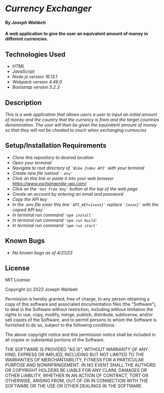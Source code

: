 # _Currency Exchanger_

#### By _**Joseph Wahbeh**_

#### A web application to give the user an equivalent amount of money in different currencies.

## Technologies Used

* _HTML_
* _JavaScript_
* _Node.js version 16.13.1_
* _Webpack version 4.46.0_
* _Bootstrap version 5.2.3_


## Description

_This is a web application that allows users a user to input an initial amount of money and the country that the currency is from and the target countries denomination. The user will then be given the equivalent amount of money so that they will not be cheated to much when exchanging currencies_

## Setup/Installation Requirements

* _Clone this repository to desired location_
* _Open your terminal_
* _Navigate to root directory of ```'Bike Index API'``` with your terminal_
* _Create new file named ```'.env'```_
* _Click on this link or paste it into your web browser https://www.exchangerate-api.com/_
* _Click on the ```'Get Free Key'``` button at the top of the web page_
* _Create an account by entering an email and password_
* _Copy the API key_
* _In the .env file enter this line ```'API_KEY={xxxx}'``` replace ```'{xxxx}'``` with the copied API key_
* _In terminal run command ```'npm install'```_
* _In terminal run command ```'npm run build'```_
* _In terminal run command ```'npm run start'```_

## Known Bugs

* _No known bugs as of 4/21/23_

## License

MIT License

Copyright (c) 2023 Joseph Wahbeh

Permission is hereby granted, free of charge, to any person obtaining a copy
of this software and associated documentation files (the "Software"), to deal
in the Software without restriction, including without limitation the rights
to use, copy, modify, merge, publish, distribute, sublicense, and/or sell
copies of the Software, and to permit persons to whom the Software is
furnished to do so, subject to the following conditions:

The above copyright notice and this permission notice shall be included in all
copies or substantial portions of the Software.

THE SOFTWARE IS PROVIDED "AS IS", WITHOUT WARRANTY OF ANY KIND, EXPRESS OR
IMPLIED, INCLUDING BUT NOT LIMITED TO THE WARRANTIES OF MERCHANTABILITY,
FITNESS FOR A PARTICULAR PURPOSE AND NONINFRINGEMENT. IN NO EVENT SHALL THE
AUTHORS OR COPYRIGHT HOLDERS BE LIABLE FOR ANY CLAIM, DAMAGES OR OTHER
LIABILITY, WHETHER IN AN ACTION OF CONTRACT, TORT OR OTHERWISE, ARISING FROM,
OUT OF OR IN CONNECTION WITH THE SOFTWARE OR THE USE OR OTHER DEALINGS IN THE
SOFTWARE.
